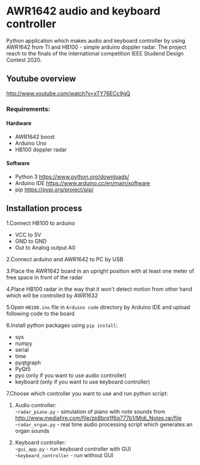 # AWR1642 audio and keyboard controller
Python application which makes audio and keyboard controller by using AWR1642 from TI and HB100 - simple arduino doppler radar. The project reach to the finals of the international competition IEEE Studend Design Contest 2020.

## Youtube overview
http://www.youtube.com/watch?v=xTY76ECc9gQ

### Requirements:
#### Hardware
- AWR1642 boost
- Arduino Uno
- HB100 doppler radar
#### Software
- Python 3 https://www.python.org/downloads/
- Arduino IDE https://www.arduino.cc/en/main/software
- pip https://pypi.org/project/pip/
## Installation process 
1.Connect HB100 to arduino
- VCC to 5V
- GND to GND
- Out to Analog output A0

2.Connect arduino and AWR1642 to PC by USB 

3.Place the AWR1642 board in an upright position with at least one meter of free space in front of the radar
  
4.Place HB100 radar in the way that it won't detect motion from other hand which will be controlled by AWR1632
  
5.Open `HB100.ino` file in `Arduino code` directory by Arduino IDE and upload following code to the board
  
6.Install python packages using `pip install`:
 - sys
 - numpy
 - serial
 - time
 - pyqtgraph 
 - PyQt5
 - pyo (only if you want to use audio controller)
 - keyboard (only if you want to use keyboard controller)
 
 7.Choose which controller you want to use and run python script:
 1. Audio controller:  
        -`radar_piano.py` - simulation of piano with note sounds from http://www.mediafire.com/file/zp8brp1f6q777b1/Midi_Notes.rar/file  
        -`radar_organ.py` - real time audio processing script which generates an organ sounds  
        
 2. Keyboard controller:  
        -`gui_app.py` - run keyboard controller with GUI  
        -`keyboard_controller` - run without GUI




 
